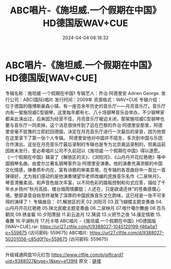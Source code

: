﻿---
title: ABC唱片-《施坦威.一个假期在中国》HD德国版WAV+CUE
date: 2024-04-04 08:18:32
categories: 古典音乐、新世纪、纯音雅乐
tags: 纯音雅乐
---
# ABC唱片-《施坦威.一个假期在中国》HD德国版[WAV+CUE]

专辑名称：施坦威·一个假期在中国1
专辑艺人：乔治·阿德里安 Adrien George.
发行公司：ABC(国际)唱片
发行时间：2009年
资源格式：WAV+CUE
专辑介绍：
位于德国的俄博斯豪森小镇，有一座百余年历史的音乐厅——月亮音乐厅。音乐厅内有一架施坦威C型钢琴，这里每年都有七、八十场钢琴音乐会举办，不少钢琴家都来此演出过，后来因为经营不佳，月亮音乐厅被迫关闭，那架施坦威C型钢琴也要与音乐厅一同卖掉。这个消息很快传到了远在巴黎的乔治·阿德里安那里，阿德里安毫不犹豫的立即赶回德国，决定在月亮音乐厅进行一次最后的录音，因为他曾在这里录下了第一张个人专辑。
阿德里安他对中国并不陌生，多次到中国与乐团合作演出。这张在月亮音乐厅最后录制的专辑也是专为北京奥运录制的，但奥运前因故未发行，爱必希唱片公司不久前冠以《施坦威·一个假期在中国》得以遂愿。
《一个假期在中国》辑录了《解放区的天》、《浏阳河》、《山丹丹开花红艳艳》等中国钢琴名曲，由爱尔兰著名钢琴家乔治·阿德里安演奏。他的演奏充满浓郁的中国文化情感，弹奏质朴内在，富有诗歌的审美意境，在专辑的各首曲目中一首比一首弹得好，尤为我们感动的是他演奏储望华老师改编的民族音乐名作《二泉映月》，琴音清雅柔润、和声音色层次丰富，以不同色彩的踏板控制和句式应答，描绘了千年水乡扬州“秋月高挂、楼台烟雨情朦胧；人还在，只是欲语还休”的苍桑感慨心境。整部录音自始至终凝聚了深厚的中国民族音乐文化韵味。这已经是一张不可多得的演绎了！
专辑曲目：
01.解放区的天
02.浏阳河
03.双飞蝴蝶主题变奏曲
04.山丹丹开花红艳艳
05.陕北民歌主题变奏曲
06.二泉映月
07.喀什噶尔舞曲
08.百鸟朝凤
09.锈金匾
10.夕阳萧鼓
11.彩云追月
12.猜调
13.火把节之夜
14.康定情歌
15.春舞
16.平湖秋月
17.托卡塔
ABC唱片 -《施坦威.一个假期在中国》HD德国版 [WAV+CUE].rar: https://url27.ctfile.com/f/9388027-1045120199-f46a0a?p=559675
(访问密码: 559675)
ABC唱片: https://url27.ctfile.com/d/9388027-50201056-c85d0f?p=559675
(访问密码: 559675)
**********************************************************
升级城通网盘10元红包 https://www.ctfile.com/p/giftcard?uid=9388027&type=1&key=e139f4
原文：[链接](https://blog.sina.com.cn/s/blog_1647c7e76010314zf.html)